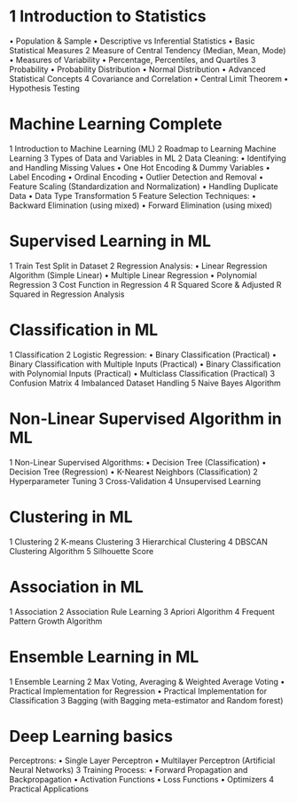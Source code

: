 # 1 Introduction to Statistics
   • Population & Sample
   • Descriptive vs Inferential Statistics
   • Basic Statistical Measures
2 Measure of Central Tendency (Median, Mean, Mode)
   • Measures of Variability
   • Percentage, Percentiles, and Quartiles
3 Probability
   • Probability Distribution
   • Normal Distribution
   • Advanced Statistical Concepts
4 Covariance and Correlation
   • Central Limit Theorem
   • Hypothesis Testing
   


# Machine Learning Complete
1 Introduction to Machine Learning (ML)
2 Roadmap to Learning Machine Learning
3 Types of Data and Variables in ML
2 Data Cleaning:
   • Identifying and Handling Missing Values
   • One Hot Encoding & Dummy Variables
   • Label Encoding
   • Ordinal Encoding
   • Outlier Detection and Removal
   • Feature Scaling (Standardization and Normalization)
   • Handling Duplicate Data
   • Data Type Transformation
5 Feature Selection Techniques:
   • Backward Elimination (using mixed)
   • Forward Elimination (using mixed)

# Supervised Learning in ML
1 Train Test Split in Dataset
2 Regression Analysis:
   • Linear Regression Algorithm (Simple Linear)
   • Multiple Linear Regression
   • Polynomial Regression
3 Cost Function in Regression
4 R Squared Score & Adjusted R Squared in Regression Analysis

# Classification in ML
1 Classification
2 Logistic Regression:
   • Binary Classification (Practical)
   • Binary Classification with Multiple Inputs (Practical)
   • Binary Classification with Polynomial Inputs (Practical)
   • Multiclass Classification (Practical)
3 Confusion Matrix
4 Imbalanced Dataset Handling
5 Naive Bayes Algorithm

#  Non-Linear Supervised Algorithm in ML
1 Non-Linear Supervised Algorithms:
   • Decision Tree (Classification)
   • Decision Tree (Regression)
   • K-Nearest Neighbors (Classification)
2 Hyperparameter Tuning
3 Cross-Validation
4 Unsupervised Learning

#  Clustering in ML
1 Clustering
2 K-means Clustering
3 Hierarchical Clustering
4 DBSCAN Clustering Algorithm
5 Silhouette Score

# Association in ML
1 Association
2 Association Rule Learning
3 Apriori Algorithm
4 Frequent Pattern Growth Algorithm

# Ensemble Learning in ML
1 Ensemble Learning
2 Max Voting, Averaging & Weighted Average Voting
   • Practical Implementation for Regression
   • Practical Implementation for Classification
3 Bagging (with Bagging meta-estimator and Random forest)

# Deep Learning basics
 Perceptrons:
   • Single Layer Perceptron
   • Multilayer Perceptron (Artificial Neural Networks)
3 Training Process:
   • Forward Propagation and Backpropagation
   • Activation Functions
   • Loss Functions
   • Optimizers
4 Practical Applications
